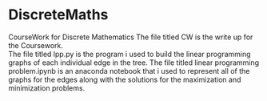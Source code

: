 # DiscreteMaths
CourseWork for Discrete Mathematics
The file titled CW is the write up for the Coursework.</br> The file titled lpp.py is the program i used to build the linear programming graphs of each individual edge in the tree. The file titled linear programming problem.ipynb is an anaconda notebook that i used to represent all of the graphs for the edges along with the solutions for the maximization and minimization problems.
